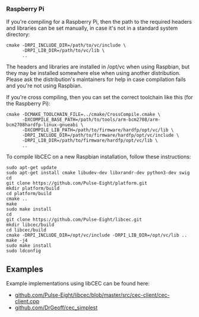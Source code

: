 ### Raspberry Pi
If you're compiling for a Raspberry Pi, then the path to the required headers and libraries can be set manually, in case it's not in a standard system directory:
```
cmake -DRPI_INCLUDE_DIR=/path/to/vc/include \
      -DRPI_LIB_DIR=/path/to/vc/lib \
      ..
```

The headers and libraries are installed in /opt/vc when using Raspbian, but they may be installed somewhere else when using another distribution. Please ask the distribution's maintainers for help in case compilation fails and you're not using Raspbian.

If you're cross compiling, then you can set the correct toolchain like this (for the Raspberry Pi):
```
cmake -DCMAKE_TOOLCHAIN_FILE=../cmake/CrossCompile.cmake \
      -DXCOMPILE_BASE_PATH=/path/to/tools/arm-bcm2708/arm-bcm2708hardfp-linux-gnueabi \
      -DXCOMPILE_LIB_PATH=/path/to/firmware/hardfp/opt/vc/lib \
      -DRPI_INCLUDE_DIR=/path/to/firmware/hardfp/opt/vc/include \
      -DRPI_LIB_DIR=/path/to/firmware/hardfp/opt/vc/lib \
      ..
```

To compile libCEC on a new Raspbian installation, follow these instructions:
```
sudo apt-get update
sudo apt-get install cmake libudev-dev libxrandr-dev python3-dev swig
cd
git clone https://github.com/Pulse-Eight/platform.git
mkdir platform/build
cd platform/build
cmake ..
make
sudo make install
cd
git clone https://github.com/Pulse-Eight/libcec.git
mkdir libcec/build
cd libcec/build
cmake -DRPI_INCLUDE_DIR=/opt/vc/include -DRPI_LIB_DIR=/opt/vc/lib ..
make -j4
sudo make install
sudo ldconfig
```

## Examples
Example implementations using libCEC can be found here:
* [github.com/Pulse-Eight/libcec/blob/master/src/cec-client/cec-client.cpp](https://github.com/Pulse-Eight/libcec/blob/master/src/cec-client/cec-client.cpp)
* [github.com/DrGeoff/cec_simplest](https://github.com/DrGeoff/cec_simplest)
